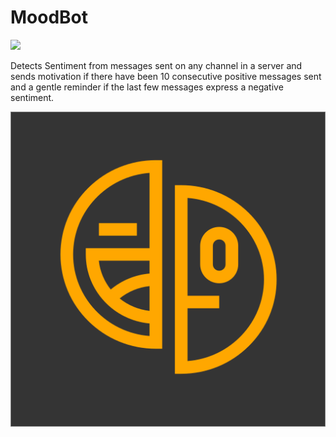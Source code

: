 # MoodBot

![](https://img.shields.io/static/v1?style=for-the-badge&logo=discord&message=Invite&label=Discord&labelColor=&color=7289da)

Detects Sentiment from messages sent on any channel in a server and sends motivation if there have been 10 consecutive positive messages sent and a gentle reminder if the last few messages express a negative sentiment.

![](./logo.png)
